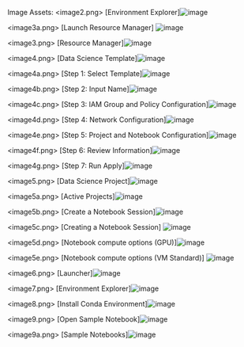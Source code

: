 Image Assets:
<image2.png> [Environment Explorer]![image](https://github.com/nicktoscano/tutorials/blob/main/assets/Launch_a_Data_Science%20_Environment_on_Oracle_Cloud_Infrastructure/image2.png)

<image3a.png> [Launch Resource Manager] ![image](https://github.com/nicktoscano/tutorials/blob/main/assets/Launch_a_Data_Science%20_Environment_on_Oracle_Cloud_Infrastructure/image3a.png)

<image3.png> [Resource Manager]![image](https://github.com/nicktoscano/tutorials/blob/main/assets/Launch_a_Data_Science%20_Environment_on_Oracle_Cloud_Infrastructure/image3.png)

<image4.png> [Data Science Template]![image](https://github.com/nicktoscano/tutorials/blob/main/assets/Launch_a_Data_Science%20_Environment_on_Oracle_Cloud_Infrastructure/image4.png)

<image4a.png> [Step 1: Select Template]![image](https://github.com/nicktoscano/tutorials/blob/main/assets/Launch_a_Data_Science%20_Environment_on_Oracle_Cloud_Infrastructure/image4a.png)

<image4b.png> [Step 2: Input Name]![image](https://github.com/nicktoscano/tutorials/blob/main/assets/Launch_a_Data_Science%20_Environment_on_Oracle_Cloud_Infrastructure/image4b.png)

<image4c.png> [Step 3: IAM Group and Policy Configuration]![image](https://github.com/nicktoscano/tutorials/blob/main/assets/Launch_a_Data_Science%20_Environment_on_Oracle_Cloud_Infrastructure/image4c.png)

<image4d.png> [Step 4: Network Configuration]![image](https://github.com/nicktoscano/tutorials/blob/main/assets/Launch_a_Data_Science%20_Environment_on_Oracle_Cloud_Infrastructure/image4d.png)

<image4e.png> [Step 5: Project and Notebook Configuration]![image](https://github.com/nicktoscano/tutorials/blob/main/assets/Launch_a_Data_Science%20_Environment_on_Oracle_Cloud_Infrastructure/image4e.png)

<image4f.png> [Step 6: Review Information]![image](https://github.com/nicktoscano/tutorials/blob/main/assets/Launch_a_Data_Science%20_Environment_on_Oracle_Cloud_Infrastructure/image4f.png)

<image4g.png> [Step 7: Run Apply]![image](https://github.com/nicktoscano/tutorials/blob/main/assets/Launch_a_Data_Science%20_Environment_on_Oracle_Cloud_Infrastructure/image4g.png)

<image5.png> [Data Science Project]![image](https://github.com/nicktoscano/tutorials/blob/main/assets/Launch_a_Data_Science%20_Environment_on_Oracle_Cloud_Infrastructure/image5.png)

<image5a.png> [Active Projects]![image](https://github.com/nicktoscano/tutorials/blob/main/assets/Launch_a_Data_Science%20_Environment_on_Oracle_Cloud_Infrastructure/image5a.png)

<image5b.png> [Create a Notebook Session]![image](https://github.com/nicktoscano/tutorials/blob/main/assets/Launch_a_Data_Science%20_Environment_on_Oracle_Cloud_Infrastructure/image5b.png)

<image5c.png> [Creating a Notebook Session] ![image](https://github.com/nicktoscano/tutorials/blob/main/assets/Launch_a_Data_Science%20_Environment_on_Oracle_Cloud_Infrastructure/image5c.png)

<image5d.png> [Notebook compute options (GPU)]![image](https://github.com/nicktoscano/tutorials/blob/main/assets/Launch_a_Data_Science%20_Environment_on_Oracle_Cloud_Infrastructure/image5d.png)

<image5e.png> [Notebook compute options (VM Standard)]
![image](https://github.com/nicktoscano/tutorials/blob/main/assets/Launch_a_Data_Science%20_Environment_on_Oracle_Cloud_Infrastructure/image5e.png)

<image6.png> [Launcher]![image](https://github.com/nicktoscano/tutorials/blob/main/assets/Launch_a_Data_Science%20_Environment_on_Oracle_Cloud_Infrastructure/image6.png)

<image7.png> [Environment Explorer]![image](https://github.com/nicktoscano/tutorials/blob/main/assets/Launch_a_Data_Science%20_Environment_on_Oracle_Cloud_Infrastructure/image7.png)

<image8.png> [Install Conda Environment]![image](https://github.com/nicktoscano/tutorials/blob/main/assets/Launch_a_Data_Science%20_Environment_on_Oracle_Cloud_Infrastructure/image8.png)

<image9.png> [Open Sample Notebook]![image](https://user-images.githubusercontent.com/75319591/167705151-3fba75a8-380e-4b5c-8838-dbe2461d9ccb.png)

<image9a.png> [Sample Notebooks]![image](https://github.com/nicktoscano/tutorials/blob/main/assets/Launch_a_Data_Science%20_Environment_on_Oracle_Cloud_Infrastructure/image9a.png)



